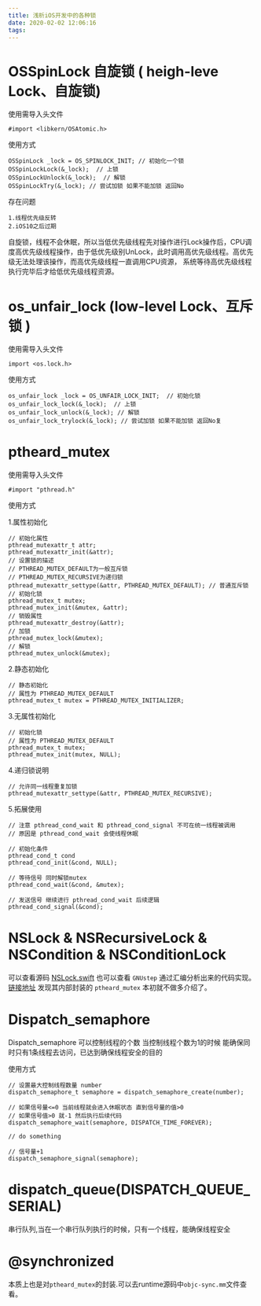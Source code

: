 ```yaml
---
title: 浅析iOS开发中的各种锁
date: 2020-02-02 12:06:16
tags:
---
```


# OSSpinLock 自旋锁 ( heigh-leve Lock、自旋锁)

使用需导入头文件

    #import <libkern/OSAtomic.h>

使用方式

    OSSpinLock _lock = OS_SPINLOCK_INIT; // 初始化一个锁
    OSSpinLockLock(&_lock);  // 上锁
    OSSpinLockUnlock(&_lock);  // 解锁
    OSSpinLockTry(&_lock); // 尝试加锁 如果不能加锁 返回No

存在问题

    1.线程优先级反转
    2.iOS10之后过期

自旋锁，线程不会休眠，所以当低优先级线程先对操作进行Lock操作后，CPU调度高优先级线程操作，由于低优先级别UnLock，此时调用高优先级线程。高优先级无法处理该操作，而高优先级线程一直调用CPU资源， 系统等待高优先级线程执行完毕后才给低优先级线程资源。



# os_unfair_lock (low-level Lock、互斥锁 )
使用需导入头文件

    import <os.lock.h>

使用方式

    os_unfair_lock _lock = OS_UNFAIR_LOCK_INIT;  // 初始化锁
    os_unfair_lock_lock(&_lock);  // 上锁 
    os_unfair_lock_unlock(&_lock); // 解锁
    os_unfair_lock_trylock(&_lock); // 尝试加锁 如果不能加锁 返回No复




# ptheard_mutex
使用需导入头文件

    #import "pthread.h"

使用方式

1.属性初始化

    // 初始化属性
    pthread_mutexattr_t attr;
    pthread_mutexattr_init(&attr);
    // 设置锁的描述  
    // PTHREAD_MUTEX_DEFAULT为一般互斥锁  
    // PTHREAD_MUTEX_RECURSIVE为递归锁
    pthread_mutexattr_settype(&attr, PTHREAD_MUTEX_DEFAULT); // 普通互斥锁
    // 初始化锁
    pthread_mutex_t mutex;
    pthread_mutex_init(&mutex, &attr);
    // 销毁属性
    pthread_mutexattr_destroy(&attr);
    // 加锁
    pthread_mutex_lock(&mutex);
    // 解锁
    pthread_mutex_unlock(&mutex);

2.静态初始化

    // 静态初始化 
    // 属性为 PTHREAD_MUTEX_DEFAULT 
    pthread_mutex_t mutex = PTHREAD_MUTEX_INITIALIZER;
    
3.无属性初始化

    // 初始化锁
    // 属性为 PTHREAD_MUTEX_DEFAULT 
    pthread_mutex_t mutex;
    pthread_mutex_init(mutex, NULL);

4.递归锁说明

    // 允许同一线程重复加锁
    pthread_mutexattr_settype(&attr, PTHREAD_MUTEX_RECURSIVE);

5.拓展使用

    // 注意 pthread_cond_wait 和 pthread_cond_signal 不可在统一线程被调用
    // 原因是 pthread_cond_wait 会使线程休眠

    // 初始化条件
    pthread_cond_t cond
    pthread_cond_init(&cond, NULL);
       
    // 等待信号 同时解锁mutex
    pthread_cond_wait(&cond, &mutex);

    // 发送信号 继续进行 pthread_cond_wait 后续逻辑
    pthread_cond_signal(&cond);

# NSLock & NSRecursiveLock & NSCondition & NSConditionLock 
可以查看源码 [NSLock.swift](https://github.com/apple/swift-corelibs-foundation/blob/master/Foundation/NSLock.swift)
也可以查看 `GNUstep` 通过汇编分析出来的代码实现。[链接地址](https://github.com/gnustep/libs-base/blob/master/Source/NSLock.m)
发现其内部封装的 `ptheard_mutex` 本初就不做多介绍了。


# Dispatch_semaphore
Dispatch_semaphore 可以控制线程的个数 当控制线程个数为1的时候 能确保同时只有1条线程去访问，已达到确保线程安全的目的

使用方式

    // 设置最大控制线程数量 number
    dispatch_semaphore_t semaphore = dispatch_semaphore_create(number);

    // 如果信号量<=0 当前线程就会进入休眠状态 直到信号量的值>0
    // 如果信号值>0 就-1 然后执行后续代码
    dispatch_semaphore_wait(semaphore, DISPATCH_TIME_FOREVER);

    // do something
     
    // 信号量+1
    dispatch_semaphore_signal(semaphore);


# dispatch_queue(DISPATCH_QUEUE_SERIAL)
串行队列,当在一个串行队列执行的时候，只有一个线程，能确保线程安全


# @synchronized
本质上也是对`ptheard_mutex`的封装.可以去runtime源码中`objc-sync.mm`文件查看。